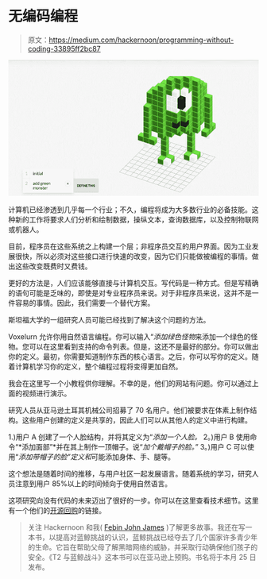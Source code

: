 # 无编码编程

> 原文：<https://medium.com/hackernoon/programming-without-coding-33895ff2bc87>

![](img/9f86e2970bb603ae9a21811a1fecf2ff.png)

计算机已经渗透到几乎每一个行业；不久，编程将成为大多数行业的必备技能。这种新的工作将要求人们分析和绘制数据，操纵文本，查询数据库，以及控制物联网或机器人。

目前，程序员在这些系统之上构建一个层；非程序员交互的用户界面。因为工业发展很快，所以必须对这些接口进行快速的改变，因为它们只能做被编程的事情。做出这些改变既费时又费钱。

更好的方法是，人们应该能够直接与计算机交互。写代码是一种方式。但是写精确的语句可能是乏味的，即使是对专业程序员来说。对于非程序员来说，这并不是一件容易的事情。因此，我们需要一个替代方案。

斯坦福大学的一组研究人员可能已经找到了解决这个问题的方法。

Voxelurn 允许你用自然语言编程。你可以输入“*添加绿色怪物*来添加一个绿色的怪物。您可以在这里看到支持的命令列表。但是，这还不是最好的部分。你可以做出你的定义。最初，你需要知道制作东西的核心语言。之后，你可以写你的定义。随着计算机学习你的定义，整个编程过程将变得更加自然。

我会在这里写一个小教程供你理解。不幸的是，他们的网站有问题。你可以通过上面的视频进行演示。

研究人员从亚马逊土耳其机械公司招募了 70 名用户。他们被要求在体素上制作结构。这些用户创建的定义是共享的，因此人们可以从其他人的定义中进行构建。

1.)用户 A 创建了一个人脸结构，并将其定义为“*添加一个人脸。*
2。)用户 B 使用命令“*添加面部”*并在其上制作一顶帽子。说“*加个戴帽子的脸。”*
3。)用户 C 可以使用“*添加带帽子的脸”定义和*可能添加身体、手、腿等。

这个想法是随着时间的推移，与用户社区一起发展语言。随着系统的学习，研究人员注意到用户 85%以上的时间倾向于使用自然语言。

这项研究向没有代码的未来迈出了很好的一步。你可以在这里查看技术细节。这里有一个他们的[开源回购](https://github.com/sidaw/shrdlurn)的链接。

> 关注 Hackernoon 和我( [Febin John James](https://medium.com/u/75a616711f4e?source=post_page-----33895ff2bc87--------------------------------) )了解更多故事。我还在写一本书，以提高对蓝鲸挑战的认识，蓝鲸挑战已经夺去了几个国家许多青少年的生命。它旨在帮助父母了解黑暗网络的威胁，并采取行动确保他们孩子的安全。《T2 与蓝鲸战斗》这本书可以在亚马逊上预购。书名将于本月 25 日发布。